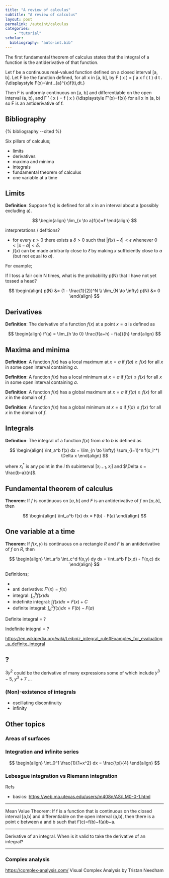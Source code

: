 ```yaml
---
title: "A review of calculus"
subtitle: "A review of calculus"
layout: post
permalink: /autoint/calculus
categories:
    - "tutorial"
scholar:
  bibliography: "auto-int.bib"
---
```



The first fundamental theorem of calculus states that the integral of a function is the antiderivative of that function.

Let f be a continuous real-valued function defined on a closed interval [a, b]. Let F be the function defined, for all x in [a, b], by F ( x ) = ∫ a x f ( t ) d t . {\displaystyle F(x)=\int _{a}^{x}f(t)\,dt.}

Then F is uniformly continuous on [a, b] and differentiable on the open interval (a, b), and F ′ ( x ) = f ( x ) {\displaystyle F'(x)=f(x)} for all x in (a, b) so F is an antiderivative of f. 


<!-- The second fundamental theorem says that the sum of infinitesimal changes in a quantity (the integral of the derivative of the quantity) adds up to the net change in the quantity. -->


## Bibliography

{% bibliography --cited %}


Six pillars of calculus;

- limits
- derivatives
- maxima and minima
- integrals
- fundamental theorem of calculus
- one variable at a time

<!-- https://web.ma.utexas.edu/users/m408n/AS/LM0-0-1.html -->

## Limits

__Definition__: Suppose f(x) is defined for all x in an interval about a (possibly excluding a).

$$
\begin{align}
\lim_{x \to a}f(x)=ℓ
\end{align}
$$

<!-- TODO some fun examples of convergent series? -->

interpretations / defitions? 
- for every $\epsilon > 0$ there exists a $\delta > 0$ such that $|f(x) - ℓ| < \epsilon$ whenever $0 < |x - a| < \delta$.
- $f(x)$ can be made arbitrarily close to $ℓ$ by making $x$ sufficiently close to $a$ (but not equal to $a$).

<!-- what's a physical example of this? -->

For example;

If I toss a fair coin N times, what is the probability p(N) that I have not yet tossed a head?

$$
\begin{align}
p(N) &= (1 - \frac{1}{2})^N \\
\lim_{N \to \infty} p(N) &= 0
\end{align}
$$

## Derivatives

__Definition__: The derivative of a function $f(x)$ at a point $x=a$ is defined as

$$
\begin{align}
f'(a) = \lim_{h \to 0} \frac{f(a+h) - f(a)}{h}
\end{align}
$$

## Maxima and minima

__Definition__: A function $f(x)$ has a local maximum at $x=a$ if $f(a) \geq f(x)$ for all $x$ in some open interval containing $a$.

__Definition__: A function $f(x)$ has a local minimum at $x=a$ if $f(a) \leq f(x)$ for all $x$ in some open interval containing $a$.

__Definition__: A function $f(x)$ has a global maximum at $x=a$ if $f(a) \geq f(x)$ for all $x$ in the domain of $f$.

__Definition__: A function $f(x)$ has a global minimum at $x=a$ if $f(a) \leq f(x)$ for all $x$ in the domain of $f$.

## Integrals

__Definition__: The integral of a function $f(x)$ from $a$ to $b$ is defined as

$$
\begin{align}
\int_a^b f(x) dx = \lim_{n \to \infty} \sum_{i=1}^n f(x_i^*) \Delta x
\end{align}
$$

where $x_i^*$ is any point in the $i$ th subinterval $[x_{i-1}, x_i]$ and $\Delta x = \frac{b-a}{n}$.

## Fundamental theorem of calculus

__Theorem__: If $f$ is continuous on $[a,b]$ and $F$ is an antiderivative of $f$ on $[a,b]$, then

$$
\begin{align}
\int_a^b f(x) dx = F(b) - F(a)
\end{align}
$$

<!-- The Whole Change as Sum of Partial Changes -->

## 

## One variable at a time

__Theorem__: If $f(x,y)$ is continuous on a rectangle $R$ and $F$ is an antiderivative of $f$ on $R$, then

$$
\begin{align}
\int_a^b \int_c^d f(x,y) dy dx = \int_a^b F(x,d) - F(x,c) dx
\end{align}
$$


Definitions;

- 
- anti derivative: $F'(x) = f(x)$
- integral: $\int_a^b f(x) dx$
- indefinite integral: $\int f(x) dx = F(x) + C$
- definite integral: $\int_a^b f(x) dx = F(b) - F(a)$


Definite integral = ?

Indefinite integral = ?


https://en.wikipedia.org/wiki/Leibniz_integral_rule#Examples_for_evaluating_a_definite_integral

## ?

$3y^2$ could be the derivative of many expressions some of which include $y^3-5$, $y^3+7$ ...


### (Non)-existence of integrals

- oscillating discontinuity
- infinity




## Other topics

### Areas of surfaces




### Integration and infinite series

$$
\begin{align}
\int_0^1 \frac{1}{1+x^2} dx = \frac{\pi}{4}
\end{align}
$$

### Lebesgue integration vs Riemann integration



Refs
- basics: https://web.ma.utexas.edu/users/m408n/AS/LM0-0-1.html


***

Mean Value Theorem: If f is a function that is continuous on the closed interval [a,b] and differentiable on the open interval (a,b), then there is a point c between a and b such that f′(c)=f(b)−f(a)b−a.

***

Derivative of an integral. When is it valid to take the derivative of an integral?

***


### Complex analysis

https://complex-analysis.com/
Visual Complex Analysis by Tristan Needham